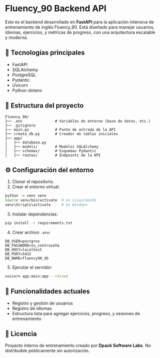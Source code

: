 # Fluency_90 Backend API

Este es el backend desarrollado en **FastAPI** para la aplicación intensiva de entrenamiento de inglés Fluency_90. Está diseñado para manejar usuarios, idiomas, ejercicios, y métricas de progreso, con una arquitectura escalable y moderna.

## 🚀 Tecnologías principales

- FastAPI
- SQLAlchemy
- PostgreSQL
- Pydantic
- Uvicorn
- Python-dotenv

## 📁 Estructura del proyecto

```
Fluency_90/
├── .env               # Variables de entorno (base de datos, etc.)
├── .gitignore
├── main.py            # Punto de entrada de la API
├── create_db.py       # Creador de tablas iniciales
├── app/
│   ├── database.py
│   ├── models/        # Modelos SQLAlchemy
│   ├── schemas/       # Esquemas Pydantic
│   ├── routes/        # Endpoints de la API
```

## ⚙️ Configuración del entorno

1. Clonar el repositorio.
2. Crear el entorno virtual:

```bash
python -m venv venv
source venv/bin/activate  # en Linux/macOS
venv\Scripts\activate     # en Windows
```

3. Instalar dependencias:

```bash
pip install -r requirements.txt
```

4. Crear archivo `.env`:

```
DB_USER=postgres
DB_PASSWORD=tu_contraseña
DB_HOST=localhost
DB_PORT=5432
DB_NAME=fluency90_db
```

5. Ejecutar el servidor:

```bash
uvicorn app.main:app --reload
```

## 📌 Funcionalidades actuales

- Registro y gestión de usuarios
- Registro de idiomas
- Estructura lista para agregar ejercicios, progreso, y sesiones de entrenamiento

## 📄 Licencia

Proyecto interno de entrenamiento creado por **Dpack Software Labs**. No distribuible públicamente sin autorización.
